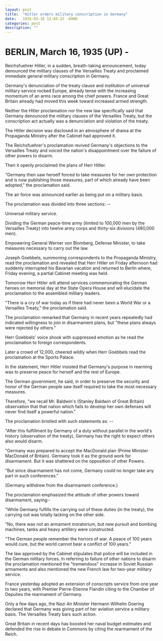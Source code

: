 ```yaml
---
layout: post
title:  "Hitler orders military conscription in Germany"
date:   1935-03-16 12:45:22 -0400
categories: post
description: ""
---
```


# BERLIN, March 16, 1935 (UP) - 
Reichsfuehrer Hitler, in a sudden, breath-taking announcement, today denounced the military clauses of the Versailles Treaty and proclaimed immediate general military conscription in Germany.

Germany's denunciation of the treaty clause and institution of universal military service rocked Europe, already tense with the increasing momentum of an arms race among the chief powers. France and Great Britain already had moved this week toward increased armed strength.

Neither the Hitler proclamation nor the new law specifically said that Germany denounced the military clauses of the Versailles Treaty, but the conscription act actually was a denunciation and violation of the treaty.

The Hitler decision was disclosed in an atmosphere of drama at the Propaganda Ministry after the Cabinet had approved it.

The Reichsfuehrer's proclamation revived Germany's objections to the Versailles Treaty and voiced the nation's disappointment over the failure of other powers to disarm.

Then it openly proclaimed the plans of Herr Hitler.

"Germany then saw herself forced to take measures for her own protection and is now publishing those measures, part of which already have been adopted," the proclamation said.

The air force was announced earlier as being put on a military basis.

The proclamation was divided into three sections: --

Universal military service.

Dividing the German peace-time army (limited to 100,000 men by the Versailles Treaty) into twelve army corps and thirty-six divisions (480,000 men).

Empowering General Werner von Blomberg, Defense Minister, to take measures necessary to carry out the law.

Joseph Goebbels, summoning correspondents to the Propaganda Ministry, read the proclamation and revealed that Herr Hitler on Friday afternoon had suddenly interrupted his Bavarian vacation and returned to Berlin where, Friday evening, a partial Cabinet meeting was held.

Tomorrow Herr Hitler will attend services commemorating the German heroes on memorial day at the State Opera House and will elucidate the proclamation to the assembled military leaders.

"There is a cry of war today as if there had never been a World War or a Versailles Treaty," the proclamation said.

The proclamation remarked that Germany in recent years repeatedly had indicated willingness to join in disarmament plans, but "these plans always were rejected by others."

Herr Goebbels' voice shook with suppressed emotion as he read the proclamation to foreign correspondents.

Later a crowd of 12,000, cheered wildly when Herr Goebbels read the proclamation at the Sports Palace.

In the statement, Herr Hitler insisted that Germany's purpose in rearming was to preserve peace for herself and the rest of Europe.

The German government, he said, in order to preserve the security and honor of the German people saw itself required to take the most necessary measures.

Therefore, "we recall Mr. Baldwin's (Stanley Baldwin of Great Britain) observation that that nation which fails to develop her own defenses will never find itself a powerful nation."

The proclamation bristled with such statements as: --

"After this fulfillment by Germany of a duty without parallel in the world's history (observation of the treaty), Germany has the right to expect others also would disarm.

"Germany was prepared to accept the MacDonald plan (Prime Minister MacDonald of Britain). Germany took it as the ground work for disarmament. But it was shattered on the opposition of other Powers.

"But since disarmament has not come, Germany could no longer take any part in such conferences."

(Germany withdrew from the disarmament conference.)

The proclamation emphasized the attitude of other powers toward disarmament, saying:-

"While Germany fulfills the carrying out of these duties (in the treaty), the carrying out was totally lacking on the other side.

"No, there was not an armament moratorium, but new pursuit and bombing machines, tanks and heavy artillery were constructed.

"The German people remember the horrors of war. A peace of 100 years would cure, but the world cannot bear a conflict of 100 years."

The law approved by the Cabinet stipulates that police will be included in the German military forces. In referring to failure of other nations to disarm the proclamation mentioned the "tremendous" increase in Soviet Russian armaments and also mentioned the new French law for two-year military service.

France yesterday adopted an extension of conscripts service from one year to two years, with Premier Pierre-Etienne Flandin citing to the Chamber of Deputies the rearmament of Germany.

Only a few days ago, the Nazi Air Minister Hermann Wilhelm Goering declared that Germany was giving part of her aviation service a military basis. The Versailles Treaty bars such action.

Great Britain in recent days has boosted her naval budget estimates and defended the rise in debate in Commons by citing the rearmament of the Reich.